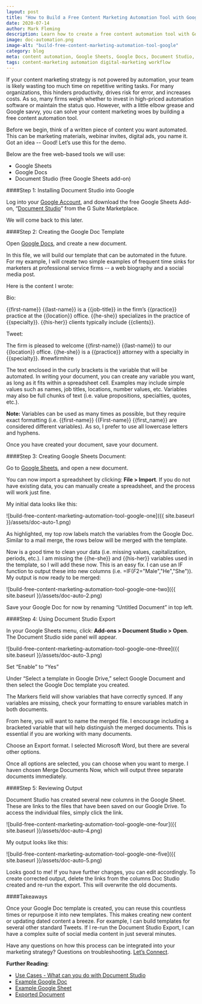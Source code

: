 ```yaml
---
layout: post
title: "How to Build a Free Content Marketing Automation Tool with Google"
date: 2020-07-14
author: Mark Fleming
description: Learn how to create a free content automation tool with Google that 
image: doc-automation.png
image-alt: "build-free-content-marketing-automation-tool-google"
category: blog
meta: content automation, Google Sheets, Google Docs, Document Studio, Content Workflow
tags: content-marketing automation digital-marketing workflow
---
```


If your content marketing strategy is not powered by automation, your team is likely wasting too much time on repetitive writing tasks. For many organizations, this hinders productivity, drives risk for error, and increases costs. As so, many firms weigh whether to invest in high-priced automation software or maintain the status quo. However, with a little elbow grease and Google savvy, you can solve your content marketing woes by building a free content automation tool.

Before we begin, think of a written piece of content you want automated. This can be marketing materials, webinar invites, digital ads, you name it. Got an idea -- Good! Let’s use this for the demo.

Below are the free web-based tools we will use:
* Google Sheets
* Google Docs
* Document Studio (free Google Sheets add-on)

####Step 1: Installing Document Studio into Google

Log into your [Google Account](https://accounts.google.com/signin/v2/identifier?continue=https%3A%2F%2Fwww.google.com%2F&hl=en&flowName=GlifWebSignIn&flowEntry=ServiceLogin), and download the free Google Sheets Add-on, “[Document Studio](https://gsuite.google.com/marketplace/app/document_studio/429444628321)” from the G Suite Marketplace. 

We will come back to this later.

####Step 2: Creating the Google Doc Template

Open [Google Docs](https://docs.google.com/), and create a new document. 

In this file, we will build our template that can be automated in the future. For my example, I will create two simple examples of frequent time sinks for marketers at professional service firms -- a web biography and a social media post.

Here is the content I wrote:

>> 
Bio:

{{first-name}} {{last-name}} is a {{job-title}} in the firm’s {{practice}} practice at the {{location}} office. {{he-she}} specializes in the practice of {{specialty}}. {{his-her}} clients typically include {{clients}}. 

Tweet: 

The firm is pleased to welcome {{first-name}} {{last-name}} to our {{location}} office. {{he-she}} is a {{practice}} attorney with a specialty in {{specialty}}. #newfirmhire
>>

The text enclosed in the curly brackets is the variable that will be automated. In writing your document, you can create any variable you want, as long as it fits within a spreadsheet cell. Examples may include simple values such as names, job titles, locations, number values, etc. Variables may also be full chunks of text (i.e. value propositions, specialties, quotes, etc.). 

**Note:** Variables can be used as many times as possible, but they require exact formatting (i.e. {{first-name}} {{First-name}} {{first_name}} are considered different variables). As so, I prefer to use all lowercase letters and hyphens. 

Once you have created your document, save your document.

####Step 3: Creating Google Sheets Document:

Go to [Google Sheets](https://docs.google.com/spreadsheets/?usp=mkt_sheets), and open a new document. 

You can now import a spreadsheet by clicking: **File > Import**. If you do not have existing data, you can manually create a spreadsheet, and the process will work just fine. 

My initial data looks like this: 

![build-free-content-marketing-automation-tool-google-one]({{ site.baseurl }}/assets/doc-auto-1.png)

As highlighted, my top row labels match the variables from the Google Doc. Similar to a mail merge, the rows below will be merged with the template.

Now is a good time to clean your data (i.e. missing values, capitalization, periods, etc.). I am missing the {{he-she}} and {{his-her}} variables used in the template, so I will add these now. This is an easy fix. I can use an IF function to output these into new columns (i.e. =IF($F$2="Male","He","She")). My output is now ready to be merged:

![build-free-content-marketing-automation-tool-google-one-two]({{ site.baseurl }}/assets/doc-auto-2.png)

Save your Google Doc for now by renaming “Untitled Document” in top left.

####Step 4: Using Document Studio Export

In your Google Sheets menu, click:  **Add-ons > Document Studio > Open**. The Document Studio side panel will appear. 

![build-free-content-marketing-automation-tool-google-one-three]({{ site.baseurl }}/assets/doc-auto-3.png)

Set “Enable” to “Yes” 

Under “Select a template in Google Drive,” select Google Document and then select the Google Doc template you created. 

The Markers field will show variables that have correctly synced. If any variables are missing, check your formatting to ensure variables match in both documents. 

From here, you will want to name the merged file. I encourage including a bracketed variable that will help distinguish the merged documents. This is essential if you are working with many documents.

Choose an Export format. I selected Microsoft Word, but there are several other options.

Once all options are selected, you can choose when you want to merge. I haven chosen Merge Documents Now, which will output three separate documents immediately.

####Step 5: Reviewing Output

Document Studio has created several new columns in the Google Sheet. These are links to the files that have been saved on our Google Drive. To access the individual files, simply click the link.

![build-free-content-marketing-automation-tool-google-one-four]({{ site.baseurl }}/assets/doc-auto-4.png)

My output looks like this:

![build-free-content-marketing-automation-tool-google-one-five]({{ site.baseurl }}/assets/doc-auto-5.png)

Looks good to me! If you have further changes, you can edit accordingly. To create corrected output, delete the links from the columns Doc Studio created and re-run the export. This will overwrite the old documents.

####Takeaways

Once your Google Doc template is created, you can reuse this countless times or repurpose it into new templates. This makes creating new content or updating dated content a breeze. For example, I can build templates for several other standard Tweets. If I re-run the Document Studio Export, I can have a complex suite of social media content in just several minutes.

Have any questions on how this process can be integrated into your marketing strategy? Questions on troubleshooting. [Let’s Connect](https://www.linkedin.com/in/markdfleming/). 

**Further Reading**:
* [Use Cases - What can you do with Document Studio](https://www.labnol.org/document-studio-use-cases-5844)
* [Example Google Doc](https://docs.google.com/document/d/1O-9Y49aclklnX8hF6Byl8BmwECrxiWzwdMKd3nj_ELE/edit?usp=sharing)
* [Example Google Sheet](https://docs.google.com/spreadsheets/d/1Q3EdPFD-kNh4SQthB1Q-NA6-retufnsaqZ39jeL12B4/edit?usp=sharing)
* [Exported Document](https://drive.google.com/file/d/1WLT19C89oI7m9p1RIZ4l8S_jhApbMeRm/view?usp=sharing)
